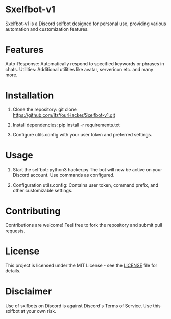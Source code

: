 # Sxelfbot-v1
Sxelfbot-v1 is a Discord selfbot designed for personal use, providing various automation and customization features.

# Features
Auto-Response: Automatically respond to specified keywords or phrases in chats.
Utilities: Additional utilities like avatar, servericon etc.
and many more.

# Installation
1. Clone the repository:
git clone https://github.com/ItzYourHacker/Sxelfbot-v1.git

2. Install dependencies:
pip install -r requirements.txt

3. Configure utils.config with your user token and preferred settings.

# Usage

1. Start the selfbot:
python3 hacker.py
The bot will now be active on your Discord account. Use commands as configured.

2. Configuration
utils.config: Contains user token, command prefix, and other customizable settings.

# Contributing
Contributions are welcome! Feel free to fork the repository and submit pull requests.

# License
This project is licensed under the MIT License - see the [LICENSE](https://github.com/ItzYourHacker/Sxelfbot-v1/blob/main/LICENSE) file for details.

# Disclaimer
Use of sxlfbots on Discord is against Discord's Terms of Service. Use this sxlfbot at your own risk.
